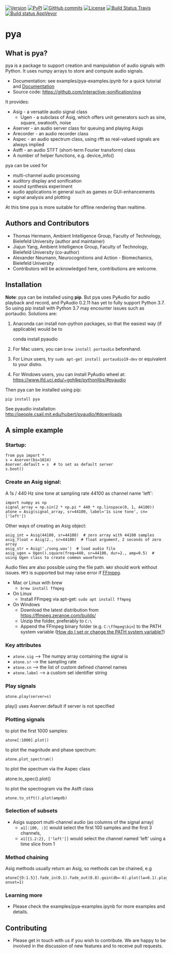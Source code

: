 [![Version](https://img.shields.io/badge/version-v0.3.2-orange.svg)](https://github.com/interactive-sonification/pya)
[![PyPI](https://img.shields.io/pypi/v/pya.svg)](https://pypi.org/project/pya)
[![GitHub commits](https://img.shields.io/github/commits-since/interactive-sonification/pya/v0.3.1.svg)](https://github.com/interactive-sonification/pya/compare/v0.3.1...master)
[![License](https://img.shields.io/github/license/interactive-sonification/pya.svg)](LICENSE)
[![Build Status Travis](https://travis-ci.org/interactive-sonification/pya.svg?branch=develop)](https://travis-ci.org/interactive-sonification/pya)
[![Build status AppVeyor](https://ci.appveyor.com/api/projects/status/vn61qeri0uyxeedv/branch/develop?svg=true)](https://ci.appveyor.com/project/aleneum/pya-b7gkx/branch/develop)
<!--
[![Coverage Status](https://coveralls.io/repos/interactive-sonification/pya/badge.svg?branch=master&service=github)](https://coveralls.io/github/interactive-sonification/pya?branch=master)
-->

<!--[![Name](Image)](Link)-->

# pya

## What is pya?

pya is a package to support creation and manipulation of audio signals with Python.
It uses numpy arrays to store and compute audio signals.

  * Documentation: see examples/pya-examples.ipynb for a quick tutorial and [Documentation](https://interactive-sonification.github.io/pya/index.html)
  * Source code: https://github.com/interactive-sonification/pya

It provides:

  * Asig - a versatile audio signal class 
      * Ugen - a subclass of Asig, which offers unit generators 
        such as sine, square, swatooth, noise
  * Aserver - an audio server class for queuing and playing Asigs
  * Arecorder - an audio recorder class
  * Aspec - an audio spectrum class, using rfft as real-valued signals are always implied
  * Astft - an audio STFT (short-term Fourier transform) class
  * A number of helper functions, e.g. device_info()

pya can be used for
* multi-channel audio processing
* auditory display and sonification
* sound synthesis experiment
* audio applications in general such as games or GUI-enhancements
* signal analysis and plotting
  
At this time pya is more suitable for offline rendering than realtime.

## Authors and Contributors

* Thomas Hermann, Ambient Intelligence Group, Faculty of Technology, Bielefeld University (author and maintainer)
* Jiajun Yang, Ambient Intelligence Group, Faculty of Technology, Bielefeld University (co-author)
* Alexander Neumann, Neurocognitions and Action - Biomechanics, Bielefeld University
* Contributors will be acknowledged here, contributions are welcome.

## Installation

<!-- **Disclaimer**: We are currently making sure that pya can be uploaded to PyPI, until then clone the master branch and from inside the pya directory install via `pip install -e .` -->

**Note**: pya can be installed using **pip**. But pya uses PyAudio for audio playback and record, and PyAudio 0.2.11 has yet to fully support Python 3.7. So using pip install with Python 3.7 may encounter issues such as portaudio. Solutions are:

1. Anaconda can install non-python packages, so that the easiest way (if applicable) would be to 

    conda install pyaudio

2. For Mac users, you can `brew install portaudio` beforehand. 

3. For Linux users, try `sudo apt-get install portaudio19-dev` or equivalent to your distro.

4. For Windows users, you can install PyAudio wheel at:
https://www.lfd.uci.edu/~gohlke/pythonlibs/#pyaudio

Then pya can be installed using pip:

    pip install pya


See pyaudio installation http://people.csail.mit.edu/hubert/pyaudio/#downloads

## A simple example

### Startup:

    from pya import *
    s = Aserver(bs=1024)
    Aserver.default = s  # to set as default server
    s.boot()   

### Create an Asig signal:

A 1s / 440 Hz sine tone at sampling rate 44100 as channel name 'left':

    import numpy as np
    signal_array = np.sin(2 * np.pi * 440 * np.linspace(0, 1, 44100))
    atone = Asig(signal_array, sr=44100, label='1s sine tone', cn=['left'])

Other ways of creating an Asig object:

    asig_int = Asig(44100, sr=44100)  # zero array with 44100 samples
    asig_float = Asig(2., sr=44100)  # float argument, 2 seconds of zero array
    asig_str = Asig('./song.wav')  # load audio file
    asig_ugen = Ugen().square(freq=440, sr=44100, dur=2., amp=0.5)  # using Ugen class to create common waveforms

Audio files are also possible using the file path. `WAV` should work without issues. `MP3` is supported but may raise error if [FFmpeg](https://ffmpeg.org/).

* Mac or Linux with brew
    - `brew install ffmpeg`
* On Linux
    - Install FFmpeg via apt-get: `sudo apt install ffmpeg`
* On Windows
    - Download the latest distribution from https://ffmpeg.zeranoe.com/builds/
    - Unzip the folder, preferably to `C:\`
    - Append the FFmpeg binary folder (e.g. `C:\ffmpeg\bin`) to the PATH system variable ([How do I set or change the PATH system variable?](https://www.java.com/en/download/help/path.xml))
### Key attributes
* `atone.sig`  --> The numpy array containing the signal is 
* `atone.sr`  --> the sampling rate
* `atone.cn` --> the list of custom defined channel names
* `atone.label` --> a custom set identifier string

### Play signals

    atone.play(server=s)  

play() uses Aserver.default if server is not specified

### Plotting signals

to plot the first 1000 samples:

    atone[:1000].plot()

to plot the magnitude and phase spectrum:

    atone.plot_spectrum()

to plot the spectrum via the Aspec class

   atone.to_spec().plot()

to plot the spectrogram via the Astft class

    atone.to_stft().plot(ampdb)

### Selection of subsets
* Asigs support multi-channel audio (as columns of the signal array)
  * `a1[:100, :3]` would select the first 100 samples and the first 3 channels, 
  * `a1[{1.2:2}, ['left']]` would select the channel named 'left' using a time slice from 1

### Method chaining
Asig methods usually return an Asig, so methods can be chained, e.g

    atone[{0:1.5}].fade_in(0.1).fade_out(0.8).gain(db=-6).plot(lw=0.1).play(rate=0.4, onset=1)

### Learning more
* Please check the examples/pya-examples.ipynb for more examples and details.


## Contributing 
* Please get in touch with us if you wish to contribute. We are happy to be involved in the discussion of new features and to receive pull requests.

